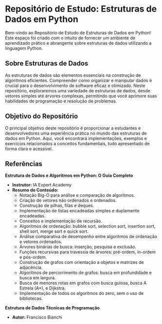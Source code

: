 # Repositório de Estudo: Estruturas de Dados em Python

Bem-vindo ao Repositório de Estudo de Estruturas de Dados em Python! Este espaço foi criado com o intuito de fornecer um ambiente de aprendizado prático e abrangente sobre estruturas de dados utilizando a linguagem Python.

## Sobre Estruturas de Dados

As estruturas de dados são elementos essenciais na construção de algoritmos eficientes. Compreender como organizar e manipular dados é crucial para o desenvolvimento de software eficaz e otimizado. Neste repositório, exploraremos uma variedade de estruturas de dados, desde vetores simples até árvores complexas, permitindo que você aprimore suas habilidades de programação e resolução de problemas.

## Objetivo do Repositório

O principal objetivo deste repositório é proporcionar a estudantes e desenvolvedores uma experiência prática no mundo das estruturas de dados em Python. Aqui, você encontrará implementações, exemplos e exercícios relacionados a conceitos fundamentais, tudo apresentado de forma clara e acessível.

## Referências

**Estrutura de Dados e Algoritmos em Python: O Guia Completo**
- **Instrutor:** IA Expert Academy
- **Resumo do Conteúdo:**
    - Notação Big-O para análise e comparação de algoritmos.
    - Criação de vetores não ordenados e ordenados.
    - Construção de pilhas, filas e deques.
    - Implementação de listas encadeadas simples e duplamente encadeadas.
    - Conceitos e implementação de recursão.
    - Algoritmos de ordenação: bubble sort, selection sort, insertion sort, shell sort, merge sort e quick sort.
    - Análise comparativa de desempenho entre algoritmos de ordenação e vetores ordenados.
    - Árvores binárias de busca: inserção, pesquisa e exclusão.
    - Funções recursivas para travessia de árvores: pré-ordem, in-ordem e pós-ordem.
    - Construção de grafos com orientação a objetos e matrizes de adjacência.
    - Algoritmos de percorrimento de grafos: busca em profundidade e busca em largura.
    - Busca de menores rotas em grafos com busca gulosa, busca A Estrela (A*), e Dijkstra.
    - Implementação de todos os algoritmos do zero, sem o uso de bibliotecas.

**Estrutura de Dados Técnicas de Programação**
- **Autor:** Francisco Bianchi

